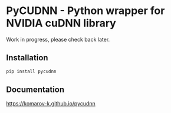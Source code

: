 PyCUDNN - Python wrapper for NVIDIA cuDNN library
=================================================

Work in progress, please check back later.

Installation
------------

```bash
pip install pycudnn
```

Documentation
-------------

https://komarov-k.github.io/pycudnn
